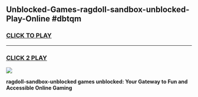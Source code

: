 
## Unblocked-Games-ragdoll-sandbox-unblocked-Play-Online #dbtqm
<h3>
<a href="https://news.freeplayer.one?title=ragdoll-sandbox-unblocked&ref=3">CLICK TO PLAY</a></h3>
<hr>

<h3>
<a href="https://news.freeplayer.one?title=ragdoll-sandbox-unblocked&ref=3">CLICK 2 PLAY</a>
  
</h3>

<a href="https://news.freeplayer.one?title=ragdoll-sandbox-unblocked&ref=3"><img src="https://clearcache.store/games.png"></a>


**ragdoll-sandbox-unblocked games unblocked: Your Gateway to Fun and Accessible Online Gaming**
